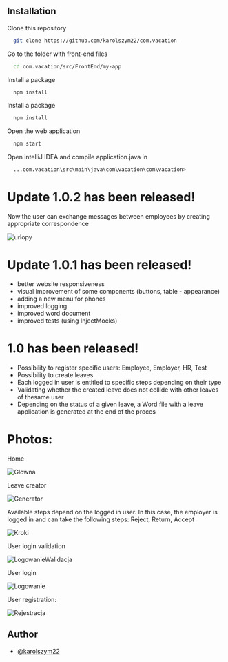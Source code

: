 ## Installation

Clone this repository

```bash
  git clone https://github.com/karolszym22/com.vacation
```
 
Go to the folder with front-end files

```bash
  cd com.vacation/src/FrontEnd/my-app
```
Install a package
```bash
  npm install
```
Install a package
```bash
  npm install
```
Open the web application
```bash
  npm start
```
Open intelliJ IDEA and 
compile application.java in
```bash
  ...com.vacation\src\main\java\com\vacation\com\vacation> 

```



# Update 1.0.2 has been released!

Now the user can exchange messages between employees by creating appropriate correspondence


![urlopy](https://github.com/karolszym22/com.vacation/assets/32464644/0f9507c2-160e-493f-9b44-d487e3e8de6b)



# Update 1.0.1 has been released!

- better website responsiveness
 - visual improvement of some components (buttons, table - appearance)
- adding a new menu for phones
- improved logging
- improved word document
- improved tests (using InjectMocks)


# 1.0 has been released!

 - Possibility to register specific users: Employee, Employer, HR, Test
- Possibility to create leaves
- Each logged in user is entitled to specific steps depending on their type
- Validating whether the created leave does not collide with other leaves of thesame user
- Depending on the status of a given leave, a Word file with a leave application is
generated at the end of the proces

# Photos:

Home

![Glowna](https://github.com/karolszym22/com.vacation/assets/32464644/e08f7f1e-d23b-44a7-8058-91b5abb3688b)


Leave creator

![Generator](https://github.com/karolszym22/com.vacation/assets/32464644/40583137-0471-4ac0-96b0-c6a9e50841c8)




Available steps depend on the logged in user. In this case, the employer is logged in and can take the following steps: Reject, Return, Accept

![Kroki](https://github.com/karolszym22/com.vacation/assets/32464644/b586a5d7-8a3d-4a94-9591-d1d7d395db4f)



User login validation

![LogowanieWalidacja](https://github.com/karolszym22/com.vacation/assets/32464644/a4c196a9-55ed-46f3-9802-f17d3d892cc9)

User login

![Logowanie](https://github.com/karolszym22/com.vacation/assets/32464644/6101577b-f5d2-4a6c-9dee-a3e196399901)

User registration:

![Rejestracja](https://github.com/karolszym22/com.vacation/assets/32464644/5e2f3726-ee61-4727-8845-cdf3264eff5d)


## Author

- [@karolszym22](https://github.com/karolszym22)













